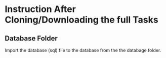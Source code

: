 # Instruction After Cloning/Downloading the full Tasks


## Database Folder

Import the database (sql) file to the database from the the databage folder.